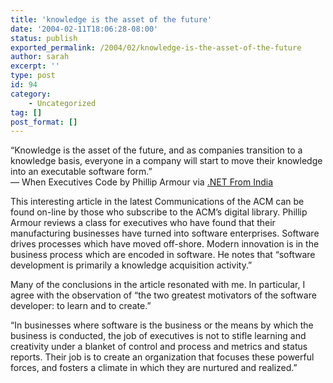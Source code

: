 ```yaml
---
title: 'knowledge is the asset of the future'
date: '2004-02-11T18:06:28-08:00'
status: publish
exported_permalink: /2004/02/knowledge-is-the-asset-of-the-future
author: sarah
excerpt: ''
type: post
id: 94
category:
    - Uncategorized
tag: []
post_format: []
---
```

“Knowledge is the asset of the future, and as companies transition to a knowledge basis, everyone in a company will start to move their knowledge into an executable software form.”  
— When Executives Code by Phillip Armour via [.NET From India](http://www.dotnetindia.com/2004/01/when_executives.html)

This interesting article in the latest Communications of the ACM can be found on-line by those who subscribe to the ACM’s digital library. Phillip Armour reviews a class for executives who have found that their manufacturing businesses have turned into software enterprises. Software drives processes which have moved off-shore. Modern innovation is in the business process which are encoded in software. He notes that “software development is primarily a knowledge acquisition activity.”

Many of the conclusions in the article resonated with me. In particular, I agree with the observation of “the two greatest motivators of the software developer: to learn and to create.”

“In businesses where software is the business or the means by which the business is conducted, the job of executives is not to stifle learning and creativity under a blanket of control and process and metrics and status reports. Their job is to create an organization that focuses these powerful forces, and fosters a climate in which they are nurtured and realized.”